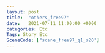 ```yaml
---
layout: post
title:  "others_free97"
date:   2021-07-11 11:00:00 +0000
categories: Etc
Tags: Story Etc
SceneCode: ["scene_free97_q1_s20"]
---
```

